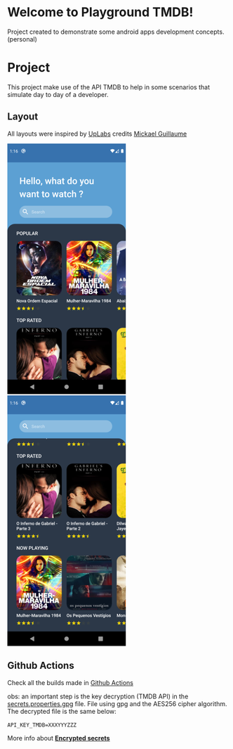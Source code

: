 # Welcome to Playground TMDB!

Project created to demonstrate some android apps development concepts. (personal)


# Project

This project make use of the API TMDB to help in some scenarios that simulate day to day of a developer.


## Layout

All layouts were inspired by [UpLabs](https://www.uplabs.com/posts/movies-e0f9c1ea-a644-4666-857b-10933c4089ca)
credits [Mickael Guillaume](https://www.uplabs.com/guillaumemick)

![](https://github.com/AleBarreto/playground-tmdb/blob/main/home_main.png?raw=true) ![](https://github.com/AleBarreto/playground-tmdb/blob/main/home_search.png?raw=true) 


## Github Actions

Check all the builds made in [Github Actions](https://github.com/AleBarreto/playground-tmdb/actions)

obs: an important step is the key decryption (TMDB API) in the [secrets.properties.gpg](https://github.com/AleBarreto/playground-tmdb/blob/main/secrets.properties.gpg)  file. File using gpg and the AES256 cipher algorithm.
The decrypted file is the same below:
```properties
API_KEY_TMDB=XXXYYYZZZ
```
More info about [**Encrypted secrets**](https://docs.github.com/en/actions/reference/encrypted-secrets)
